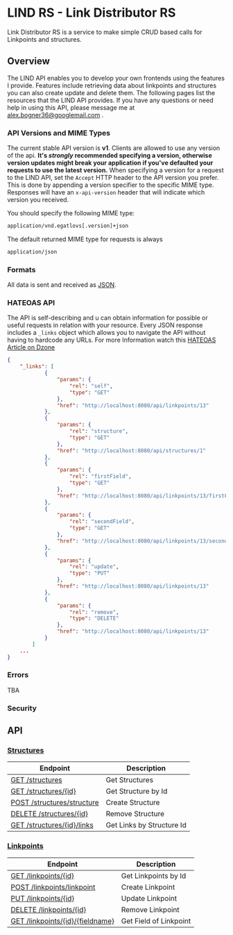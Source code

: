 # LIND RS - Link Distributor RS

Link Distributor RS is a service to make simple CRUD based calls for Linkpoints and structures.

## Overview

The LIND API enables you to develop your own frontends using the features I provide. Features include retrieving data about linkpoints and structures you can also create update and delete them. The following pages list the resources that the LIND API provides. If you have any questions or need help in using this API, please message me at <alex.bogner36@googlemail.com> .

### API Versions and MIME Types

The current stable API version is **v1**. Clients are allowed to use any version of the api.
__It's *strongly* recommended specifying a version, otherwise version updates might break your application if you've defaulted your requests to use the latest version.__
When specifying a version for a request to the LIND API, set the `Accept` HTTP header to the API version you prefer. This is done by appending a version specifier to the specific MIME type. Responses will have an `x-api-version` header that will indicate which version you received.

You should specify the following MIME type:

```bash
application/vnd.egatlovs[.version]+json
```

The default returned MIME type for requests is always

```bash
application/json
```

### Formats

All data is sent and received as [JSON](http://www.json.org/).

### HATEOAS API

The API is self-describing and u can obtain information for possible or useful requests in relation with your resource.
Every JSON response includes a `_links` object which allows you to navigate the API without having to hardcode any URLs.
For more Information watch this [HATEOAS Article on Dzone](https://dzone.com/articles/hypermedia-support-in-jax-rs-20)


```json
{
    "_links": [
            {
                "params": {
                    "rel": "self",
                    "type": "GET"
                },
                "href": "http://localhost:8080/api/linkpoints/13"
            },
            {
                "params": {
                    "rel": "structure",
                    "type": "GET"
                },
                "href": "http://localhost:8080/api/structures/1"
            },
            {
                "params": {
                    "rel": "firstField",
                    "type": "GET"
                },
                "href": "http://localhost:8080/api/linkpoints/13/firstField"
            },
            {
                "params": {
                    "rel": "secondField",
                    "type": "GET"
                },
                "href": "http://localhost:8080/api/linkpoints/13/secondField"
            },
            {
                "params": {
                    "rel": "update",
                    "type": "PUT"
                },
                "href": "http://localhost:8080/api/linkpoints/13"
            },
            {
                "params": {
                    "rel": "remove",
                    "type": "DELETE"
                },
                "href": "http://localhost:8080/api/linkpoints/13"
            }
        ]
    ...
}
```

### Errors

TBA

### Security

## API

### [Structures](/v1_resources/structures-api.md)

| Endpoint | Description |
| ---- | --------------- |
| [GET /structures](/v1_resources/structures-api.md#getStructures) | Get Structures |
| [GET /structures/{id}](/v1_resources/structures-api.md#getStructureById) | Get Structure by Id |
| [POST /structures/structure](/v1_resources/structures-api.md#createStructure) | Create Structure |
| [DELETE /structures/{id}](/v1_resources/structures-api.md#removeStructureById) | Remove Structure |
| [GET /structures/{id}/links](/v1_resources/structures-api.md#getLinkpointsByStructureId) | Get Links by Structure Id |

### [Linkpoints](/v1_resources/linkpoints-api.md)

| Endpoint | Description |
| ---- | --------------- |
| [GET /linkpoints/{id}](/v1_resources/linkpoints-api.md#getLinkpointById) | Get Linkpoints by Id |
| [POST /linkpoints/linkpoint](/v1_resources/linkpoints-api.md#createLinkpoint) | Create Linkpoint |
| [PUT /linkpoints/{id}](/v1_resources/linkpoints-api.md#updateLinkpointById) | Update Linkpoint |
| [DELETE /linkpoints/{id}](/v1_resources/linkpoints-api.md#removeLinkpointById) | Remove Linkpoint |
| [GET /linkpoints/{id}/{fieldname}](/v1_resources/linkpoints-api.md#getLinkpointField) | Get Field of Linkpoint |
